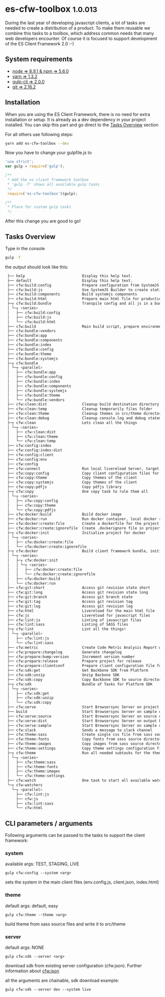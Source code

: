 # es-cfw-toolbox <small>1.0.013</small>
During the last year of developing javascript clients, a lot of tasks are needed to create a distribution of a product.
To make them reusable we combine this tasks to a toolbox, which address common needs that many web developers encounter.
Of course it is focused to support development of the ES Client Framework 2.0 :-)

## System requirements

- [node => 8.9.1 & npm => 5.6.0](https://nodejs.org/en/download/)
- [yarn => 1.3.2](https://yarnpkg.com/lang/en/docs/install/)
- [gulp-cli => 2.0.0](https://www.npmjs.com/package/gulp-cli)
- [git => 2.16.2](https://git-scm.com/)

## Installation

When you are using the ES Client Framework, there is no need for extra installation or setup.
It is already as a dev dependency in your project installed. You can skip this part and go direct to the [Tasks Overview](#tasks-overview) section

For all others use following steps:

```bash
yarn add es-cfw-toolbox --dev
```

Now you have to change your gulpfile.js to

```javascript
'use strict';
var gulp = require('gulp');

/**
 * Add the es client framework toolbox
 * 'gulp -T' shows all available gulp tasks
 */
 require('es-cfw-toolbox')(gulp);

/**
 * Place for custom gulp tasks
 */

```

After this change you are good to go!

## Tasks Overview
Type in the console
```bash
gulp -T
```

the output should look like this:
```bash
 ├── help                          Display this help text.
 ├── default                       Display this help text.
 ├── cfw:build:config              Prepare configuration from SystemJS
 ├── cfw:build:js                  Use SystemJS Builder to create static bundled file
 ├── cfw:build:components          Build systemjs components
 ├── cfw:build:html                Prepare main html file for production
 ├─┬ cfw:build:bundle              Transpile config and all js in a bundle and create theme
 │ └─┬ <series>
 │   ├── cfw:build:config
 │   ├── cfw:build:js
 │   └── cfw:build:html
 ├── cfw:build                     Main build script, prepare environment vars and system
 ├── cfw:bundle:vendors
 ├── cfw:bundle:app
 ├── cfw:bundle:components
 ├── cfw:bundle:index
 ├── cfw:bundle:config
 ├── cfw:bundle:theme
 ├── cfw:bundle:systemjs
 ├─┬ cfw:bundle
 │ └─┬ <parallel>
 │   ├── cfw:bundle:app
 │   ├── cfw:bundle:config
 │   ├── cfw:bundle:index
 │   ├── cfw:bundle:components
 │   ├── cfw:bundle:systemjs
 │   ├── cfw:bundle:theme
 │   └── cfw:bundle:vendors
 ├── cfw:clean:dist                Cleanup build destination directory
 ├── cfw:clean:temp                Cleanup temporarily files folder
 ├── cfw:clean:theme               Cleanup themes in src/theme directory
 ├── cfw:clean:debug               Cleanup console.log and debug statements in bundle build
 ├─┬ cfw:clean                     Lets clean all the things
 │ └─┬ <series>
 │   ├── cfw:clean:dist
 │   ├── cfw:clean:theme
 │   └── cfw:clean:temp
 ├── cfw:config:index
 ├── cfw:config:index:dist
 ├── cfw:config:client
 ├── cfw:config:env
 ├── cfw:config
 ├── cfw:connect                   Run local livereload Server, target development directory (src)
 ├── cfw:copy:config               Copy client configuration files for distribution
 ├── cfw:copy:theme                Copy themes of the client
 ├── cfw:copy:systemjs             Copy themes of the client
 ├── cfw:copy:pdfjs                Copy pdfjs library
 ├─┬ cfw:copy                      One copy task to rule them all
 │ └─┬ <series>
 │   ├── cfw:copy:config
 │   ├── cfw:copy:theme
 │   └── cfw:copy:pdfjs
 ├── cfw:docker:build              Build docker image
 ├── cfw:docker:run                Run docker container, local docker required!
 ├── cfw:docker:create:file        Create a dockerfile for the project
 ├── cfw:docker:create:ignorefile  Create .dockerignore file in project root
 ├─┬ cfw:docker:init               Initialize project for docker
 │ └─┬ <series>
 │   ├── cfw:docker:create:file
 │   └── cfw:docker:create:ignorefile
 ├─┬ cfw:docker                    Build client framework bundle, initialize project for docker, build and start container
 │ └─┬ <series>
 │   ├─┬ cfw:docker:init
 │   │ └─┬ <series>
 │   │   ├── cfw:docker:create:file
 │   │   └── cfw:docker:create:ignorefile
 │   ├── cfw:docker:build
 │   └── cfw:docker:run
 ├── cfw:git:short                 Access git revision state short
 ├── cfw:git:long                  Access git revision state long
 ├── cfw:git:branch                Access git branch state
 ├── cfw:git:tag                   Access git revision tag
 ├── cfw:git:log                   Access git revision log
 ├── cfw:html                      Livereload for the main html file
 ├── cfw:js                        Livereload for javascript files
 ├── cfw:lint:js                   Linting of javascript files
 ├── cfw:lint:sass                 Linting of SASS files
 ├─┬ cfw:lint                      Lint all the things!
 │ └─┬ <parallel>
 │   ├── cfw:lint:js
 │   └── cfw:lint:sass
 ├── cfw:metric                    Create Code Metric Analysis Report with Plato
 ├── cfw:prepare:changelog         Generate changelog
 ├── cfw:prepare:bump:version      Increment version number
 ├── cfw:prepare:release           Prepare project for release
 ├── cfw:prepare:clientconf        Prepare client configuration file for release
 ├── cfw:sdk:get                   Get Backbone SDK from Platform
 ├── cfw:sdk:unzip                 Unzip Bacbone SDK
 ├── cfw:sdk:copy                  Copy Backbone SDK to source directory
 ├─┬ cfw:sdk                       Bundle of Tasks for Platform SDK
 │ └─┬ <series>
 │   ├── cfw:sdk:get
 │   ├── cfw:sdk:unzip
 │   └── cfw:sdk:copy
 ├── cfw:serve                     Start Browsersync Server on project root directory
 ├── build                         Start Browsersync Server on sample directory (sample)
 ├── cfw:serve:source              Start Browsersync Server on source directory (src)
 ├── cfw:serve:dist                Start Browsersync Server on output build directory (dist)
 ├── cfw:serve:sample              Start Browsersync Server on sample directory (sample)
 ├── cfw:slack                     Sends a message to slack channel
 ├── cfw:theme:sass                Create single css file from sass source directory
 ├── cfw:theme:fonts               Copy fonts from sass source directory
 ├── cfw:theme:images              Copy images from sass source directory
 ├── cfw:theme:settings            Copy theme settings configuration file
 ├─┬ cfw:theme                     Run all needed subtasks for the theme in order
 │ └─┬ <series>
 │   ├── cfw:theme:sass
 │   ├── cfw:theme:fonts
 │   ├── cfw:theme:images
 │   └── cfw:theme:settings
 ├── cfw:watch                     One task to start all available watchers on source files
 └─┬ cfw:watchers
   └─┬ <parallel>
     ├── cfw:lint:js
     ├── cfw:js
     ├── cfw:lint:sass
     └── cfw:html
```

## CLI parameters / arguments
Following arguments can be passed to the tasks to support the client framework:

### system
available args: TEST, STAGING, LIVE
```
gulp cfw:config --system <arg>
```
sets the system in the main client files (env.config.js, client.json, index.html)

### theme
default args: default, easy
```
gulp cfw:theme --theme <arg>
```
build theme from sass source files and write it to src/theme

### server
default args: NONE
```
gulp cfw:sdk --server <arg>
```
download sdk from existing server configuration (cfw.json). Further information about [cfw.json](configuration.md#cfw-file)

all the arguments are chainable, sdk download example:
```
gulp cfw:sdk --server dev --system live
```





